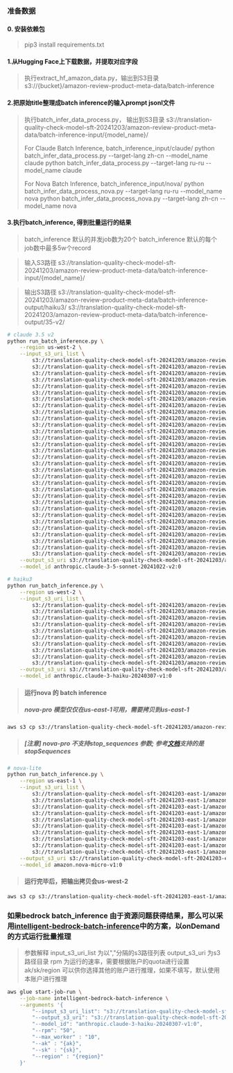 ### 准备数据

#### 0. 安装依赖包
> pip3 install requirements.txt

#### 1.从Hugging Face上下载数据，并提取对应字段
> 执行extract_hf_amazon_data.py，输出到S3目录 s3://{bucket}/amazon-review-product-meta-data/batch-inference

#### 2.把原始title整理成batch inference的输入prompt jsonl文件
> 执行batch_infer_data_process.py， 输出到S3目录 s3://translation-quality-check-model-sft-20241203/amazon-review-product-meta-data/batch-inference-input/{model_name}/
>
> For Claude Batch Inference,  batch_inference_input/claude/
> python batch_infer_data_process.py --target-lang zh-cn --model_name claude
> python batch_infer_data_process.py --target-lang ru-ru --model_name claude
>
> For Nova Batch Inference,  batch_inference_input/nova/
> python batch_infer_data_process_nova.py --target-lang ru-ru --model_name nova
> python batch_infer_data_process_nova.py --target-lang zh-cn --model_name nova

#### 3.执行batch_inference, 得到批量运行的结果

> batch_inference 默认的并发job数为20个
> batch_inference 默认的每个job数中最多5w个record

> 输入S3路径
> s3://translation-quality-check-model-sft-20241203/amazon-review-product-meta-data/batch-inference-input/{model_name}/

> 输出S3路径 
>	s3://translation-quality-check-model-sft-20241203/amazon-review-product-meta-data/batch-inference-output/haiku3/
> 	s3://translation-quality-check-model-sft-20241203/amazon-review-product-meta-data/batch-inference-output/35-v2/

```bash
# claude 3.5 v2
python run_batch_inference.py \
    --region us-west-2 \
    --input_s3_uri_list \
        s3://translation-quality-check-model-sft-20241203/amazon-review-product-meta-data/batch-inference-input/claude/ru-ru/meta_All_Beauty_0.jsonl \
        s3://translation-quality-check-model-sft-20241203/amazon-review-product-meta-data/batch-inference-input/claude/ru-ru/meta_Amazon_Fashion_0.jsonl \
        s3://translation-quality-check-model-sft-20241203/amazon-review-product-meta-data/batch-inference-input/claude/ru-ru/meta_Appliances_0.jsonl \
        s3://translation-quality-check-model-sft-20241203/amazon-review-product-meta-data/batch-inference-input/claude/ru-ru/meta_Arts_Crafts_and_Sewing_0.jsonl \
        s3://translation-quality-check-model-sft-20241203/amazon-review-product-meta-data/batch-inference-input/claude/ru-ru/meta_Automotive_0.jsonl \
        s3://translation-quality-check-model-sft-20241203/amazon-review-product-meta-data/batch-inference-input/claude/ru-ru/meta_Baby_Products_0.jsonl \
        s3://translation-quality-check-model-sft-20241203/amazon-review-product-meta-data/batch-inference-input/claude/ru-ru/meta_Beauty_and_Personal_Care_0.jsonl \
        s3://translation-quality-check-model-sft-20241203/amazon-review-product-meta-data/batch-inference-input/claude/ru-ru/meta_Books_0.jsonl \
        s3://translation-quality-check-model-sft-20241203/amazon-review-product-meta-data/batch-inference-input/claude/ru-ru/meta_CDs_and_Vinyl_0.jsonl \
        s3://translation-quality-check-model-sft-20241203/amazon-review-product-meta-data/batch-inference-input/claude/ru-ru/meta_Cell_Phones_and_Accessories_0.jsonl \
        s3://translation-quality-check-model-sft-20241203/amazon-review-product-meta-data/batch-inference-input/claude/ru-ru/meta_Clothing_Shoes_and_Jewelry_0.jsonl \
        s3://translation-quality-check-model-sft-20241203/amazon-review-product-meta-data/batch-inference-input/claude/ru-ru/meta_Digital_Music_0.jsonl \
        s3://translation-quality-check-model-sft-20241203/amazon-review-product-meta-data/batch-inference-input/claude/ru-ru/meta_Electronics_0.jsonl \
        s3://translation-quality-check-model-sft-20241203/amazon-review-product-meta-data/batch-inference-input/claude/ru-ru/meta_Grocery_and_Gourmet_Food_0.jsonl \
        s3://translation-quality-check-model-sft-20241203/amazon-review-product-meta-data/batch-inference-input/claude/ru-ru/meta_Handmade_Products_0.jsonl \
        s3://translation-quality-check-model-sft-20241203/amazon-review-product-meta-data/batch-inference-input/claude/ru-ru/meta_Health_and_Household_0.jsonl \
        s3://translation-quality-check-model-sft-20241203/amazon-review-product-meta-data/batch-inference-input/claude/ru-ru/meta_Health_and_Personal_Care_0.jsonl \
        s3://translation-quality-check-model-sft-20241203/amazon-review-product-meta-data/batch-inference-input/claude/ru-ru/meta_Home_and_Kitchen_0.jsonl \
        s3://translation-quality-check-model-sft-20241203/amazon-review-product-meta-data/batch-inference-input/claude/ru-ru/meta_Industrial_and_Scientific_0.jsonl \
        s3://translation-quality-check-model-sft-20241203/amazon-review-product-meta-data/batch-inference-input/claude/ru-ru/meta_Kindle_Store_0.jsonl \
        s3://translation-quality-check-model-sft-20241203/amazon-review-product-meta-data/batch-inference-input/claude/ru-ru/meta_Movies_and_TV_0.jsonl \
        s3://translation-quality-check-model-sft-20241203/amazon-review-product-meta-data/batch-inference-input/claude/ru-ru/meta_Musical_Instruments_0.jsonl \
        s3://translation-quality-check-model-sft-20241203/amazon-review-product-meta-data/batch-inference-input/claude/ru-ru/meta_Office_Products_0.jsonl \
        s3://translation-quality-check-model-sft-20241203/amazon-review-product-meta-data/batch-inference-input/claude/ru-ru/meta_Patio_Lawn_and_Garden_0.jsonl \
        s3://translation-quality-check-model-sft-20241203/amazon-review-product-meta-data/batch-inference-input/claude/ru-ru/meta_Pet_Supplies_0.jsonl \
        s3://translation-quality-check-model-sft-20241203/amazon-review-product-meta-data/batch-inference-input/claude/ru-ru/meta_Software_0.jsonl \
        s3://translation-quality-check-model-sft-20241203/amazon-review-product-meta-data/batch-inference-input/claude/ru-ru/meta_Sports_and_Outdoors_0.jsonl \
        s3://translation-quality-check-model-sft-20241203/amazon-review-product-meta-data/batch-inference-input/claude/ru-ru/meta_Tools_and_Home_Improvement_0.jsonl \
        s3://translation-quality-check-model-sft-20241203/amazon-review-product-meta-data/batch-inference-input/claude/ru-ru/meta_Toys_and_Games_0.jsonl \
        s3://translation-quality-check-model-sft-20241203/amazon-review-product-meta-data/batch-inference-input/claude/ru-ru/meta_Unknown_0.jsonl \
        s3://translation-quality-check-model-sft-20241203/amazon-review-product-meta-data/batch-inference-input/claude/ru-ru/meta_Video_Games_0.jsonl \
    --output_s3_uri s3://translation-quality-check-model-sft-20241203/amazon-review-product-meta-data/batch-inference-output/c35/ru-ru/ \
    --model_id anthropic.claude-3-5-sonnet-20241022-v2:0

# haiku3
python run_batch_inference.py \
    --region us-west-2 \
    --input_s3_uri_list \
        s3://translation-quality-check-model-sft-20241203/amazon-review-product-meta-data/batch-inference-input/claude/ru-ru/meta_Appliances_0.jsonl \
        s3://translation-quality-check-model-sft-20241203/amazon-review-product-meta-data/batch-inference-input/claude/ru-ru/meta_Arts_Crafts_and_Sewing_0.jsonl \
        s3://translation-quality-check-model-sft-20241203/amazon-review-product-meta-data/batch-inference-input/claude/ru-ru/meta_Books_0.jsonl \
        s3://translation-quality-check-model-sft-20241203/amazon-review-product-meta-data/batch-inference-input/claude/ru-ru/meta_Electronics_0.jsonl \
        s3://translation-quality-check-model-sft-20241203/amazon-review-product-meta-data/batch-inference-input/claude/ru-ru/meta_Industrial_and_Scientific_0.jsonl \
        s3://translation-quality-check-model-sft-20241203/amazon-review-product-meta-data/batch-inference-input/claude/ru-ru/meta_Kindle_Store_0.jsonl \
        s3://translation-quality-check-model-sft-20241203/amazon-review-product-meta-data/batch-inference-input/claude/ru-ru/meta_Software_0.jsonl \
        s3://translation-quality-check-model-sft-20241203/amazon-review-product-meta-data/batch-inference-input/claude/ru-ru/meta_Toys_and_Games_0.jsonl \
        s3://translation-quality-check-model-sft-20241203/amazon-review-product-meta-data/batch-inference-input/claude/ru-ru/meta_Unknown_0.jsonl \
        s3://translation-quality-check-model-sft-20241203/amazon-review-product-meta-data/batch-inference-input/claude/ru-ru/meta_Video_Games_0.jsonl \
    --output_s3_uri s3://translation-quality-check-model-sft-20241203/amazon-review-product-meta-data/batch-inference-output/haiku3/ru-ru/ \
    --model_id anthropic.claude-3-haiku-20240307-v1:0
```

> #### 运行nova 的 batch inference
> ##### nova-pro 模型仅仅在us-east-1可用，需要拷贝到us-east-1
```bash
aws s3 cp s3://translation-quality-check-model-sft-20241203/amazon-review-product-meta-data/batch-inference-input/nova s3://translation-quality-check-model-sft-20241203-east-1/amazon-review-product-meta-data/batch-inference-input/nova --recursive --source-region us-west-2 --region us-east-1
```

> ##### [注意] nova-pro 不支持stop_sequences 参数; 参考[文档](https://docs.aws.amazon.com/nova/latest/userguide/complete-request-schema.html)支持的是stopSequences

```bash
# nova-lite
python run_batch_inference.py \
    --region us-east-1 \
    --input_s3_uri_list \
        s3://translation-quality-check-model-sft-20241203-east-1/amazon-review-product-meta-data/batch-inference-input/nova/ru-ru/meta_Appliances_0.jsonl \
        s3://translation-quality-check-model-sft-20241203-east-1/amazon-review-product-meta-data/batch-inference-input/nova/ru-ru/meta_Arts_Crafts_and_Sewing_0.jsonl \
        s3://translation-quality-check-model-sft-20241203-east-1/amazon-review-product-meta-data/batch-inference-input/nova/ru-ru/meta_Books_0.jsonl \
        s3://translation-quality-check-model-sft-20241203-east-1/amazon-review-product-meta-data/batch-inference-input/nova/ru-ru/meta_Electronics_0.jsonl \
        s3://translation-quality-check-model-sft-20241203-east-1/amazon-review-product-meta-data/batch-inference-input/nova/ru-ru/meta_Industrial_and_Scientific_0.jsonl \
        s3://translation-quality-check-model-sft-20241203-east-1/amazon-review-product-meta-data/batch-inference-input/nova/ru-ru/meta_Kindle_Store_0.jsonl \
        s3://translation-quality-check-model-sft-20241203-east-1/amazon-review-product-meta-data/batch-inference-input/nova/ru-ru/meta_Software_0.jsonl \
        s3://translation-quality-check-model-sft-20241203-east-1/amazon-review-product-meta-data/batch-inference-input/nova/ru-ru/meta_Toys_and_Games_0.jsonl \
        s3://translation-quality-check-model-sft-20241203-east-1/amazon-review-product-meta-data/batch-inference-input/nova/ru-ru/meta_Unknown_0.jsonl \
        s3://translation-quality-check-model-sft-20241203-east-1/amazon-review-product-meta-data/batch-inference-input/nova/ru-ru/meta_Video_Games_0.jsonl \
    --output_s3_uri s3://translation-quality-check-model-sft-20241203-east-1/amazon-review-product-meta-data/batch-inference-output/novaPro/ru-ru/ \
    --model_id amazon.nova-micro-v1:0
```

> #### 运行完毕后，把输出拷贝会us-west-2
```bash
aws s3 cp s3://translation-quality-check-model-sft-20241203-east-1/amazon-review-product-meta-data/batch-inference-output/novaLite/ru-ru s3://translation-quality-check-model-sft-20241203/amazon-review-product-meta-data/batch-inference-output/novaLite/ru-ru --recursive --source-region us-east-1 --region us-west-2
```


### 如果bedrock batch_inference 由于资源问题获得结果，那么可以采用[intelligent-bedrock-batch-inference](https://github.com/ybalbert001/intelligent-bedrock-batch-inference)中的方案，以onDemand的方式运行批量推理

> 参数解释
> input_s3_uri_list 为以","分隔的s3路径列表
> output_s3_uri 为s3路径目录
> rpm 为运行的速率，需要根据账户的quota进行设置
> ak/sk/region 可以供你选择其他的账户进行推理，如果不填写，默认使用本账户进行推理

```bash
aws glue start-job-run \
    --job-name intelligent-bedrock-batch-inference \
    --arguments '{
        "--input_s3_uri_list": "s3://translation-quality-check-model-sft-20241203/amazon-review-product-meta-data/batch-inference-input/claude/zh-cn/meta_Appliances_0.jsonl",
        "--output_s3_uri": "s3://translation-quality-check-model-sft-20241203/amazon-review-product-meta-data/batch-inference-output/c35-v2/zh-cn/",
        "--model_id": "anthropic.claude-3-haiku-20240307-v1:0",
        "--rpm": "50",
        "--max_worker" : "10",
        "--ak" : "{ak}",
        "--sk" : "{sk}",
        "--region" : "{region}"
    }'
```